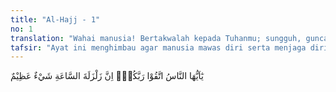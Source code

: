 ```yaml
---
title: "Al-Hajj - 1"
no: 1
translation: "Wahai manusia! Bertakwalah kepada Tuhanmu; sungguh, guncangan (hari) Kiamat itu adalah suatu (kejadian) yang sangat besar."
tafsir: "Ayat ini menghimbau agar manusia mawas diri serta menjaga dirinya dari azab Allah, dengan mengikuti perintah-perintah-Nya dan menjauhi larangan-larangan-Nya. Perintah itu berlaku sejak ayat ini diturunkan sampai datangnya hari Kiamat, yang ditandai dengan terjadinya gempa bumi yang amat dahsyat, menghancurleburkan seluruh yang ada dalam jagat raya ini. Allah memerintahkan yang demikian adalah karena guncangan dan malapetaka yang terjadi pada hari yang sangat hebat itu tiada taranya. Dalam firman Allah yang lain diterangkan guncangan dan gempa bumi yang terjadi pada hari itu. Allah berfirman:\n\n\"Apabila bumi diguncangkan dengan guncangan yang dahsyat, dan bumi telah mengeluarkan beban-beban berat (yang dikandung)nya\". (az-Zalzalah/99: 1-2)\n\nDan firman Allah:\n\n\"Dan diangkatlah bumi dan gunung-gunung, lalu dibenturkan keduanya sekali benturan. Maka pada hari itu terjadilah hari Kiamat\". (al-Haqqah/69: 14-15)\n\nDari ayat itu dipahami bahwa orang-orang yang bertakwa, tidak merasa ngeri dan takut pada hari Kiamat itu, karena mereka telah percaya bahwa hari Kiamat itu pasti terjadi, bahwa mereka telah yakin benar akan mendapat perlindungan dan pertolongan Allah pada hari itu, serta yakin pula bahwa tidak seorang pun yang dapat memberi perlindungan dan pertolongan pada hari itu selain dari Allah Yang Mahakuasa, Maha Pengasih kepada hamba-hamba-Nya. Sebaliknya orang-orang yang ingkar kepada Allah; tidak mengikuti perintah-Nya dan tidak menghentikan larangan-larangan-Nya akan merasakan akibat guncangan bumi dan kehancuran dunia pada waktu itu, sebagai siksaan yang tiada taranya. Mereka tidak dapat menghindarkan diri daripadanya sedikit pun dan tidak ada seorang pun yang dapat menolong mereka, karena Allah hanya akan menolong dan melindungi hamba-hamba-Nya.\n\nMenurut suatu riwayat, bahwa ayat ini diturunkan pada malam hari, pada waktu terjadi peperangan Bani Mustalik, lalu Nabi Muhammad saw membacakan ayat ini kepada para sahabat. Setelah beliau membacakan ayat ini, beliau pun menangis dan para sahabat juga ada yang ikut menangis, ada yang gundah gulana dan ada pula yang merenungi ayat ini. Hal ini menunjukkan bagaimana kekhawatiran Nabi Muhammad saw dan para sahabat terhadap malapetaka yang besar yang terjadi pada hari Kiamat itu, sekalipun dalam diri mereka telah terpatri dengan kokoh iman dan kesabaran, dan mereka pun telah percaya bahwa Allah pasti menolong kaum Muslimin.\n\nHari Kiamat adalah hari kehancuran dunia, merupakan masa peralihan dari masa kehidupan dunia yang fana ini beralih ke masa kehidupan akhirat yang kekal lagi abadi. Pada waktu itu terjadi suatu kejadian yang amat mengerikan, seluruh planet dan benda-benda angkasa satu dengan yang lain berbenturan, sehingga pecah berserakan menjadi kepingan-kepingan yang halus. Pada waktu itu lenyaplah segala yang ada di alam ini. Hanya yang tidak lenyap waktu itu ialah Tuhan Yang Mahakuasa, Maha Perkasa. Setelah alam fana ini lenyap semuanya, Allah menggantikannya dengan alam yang lain, yaitu alam akhirat. Pada waktu itu seluruh manusia dibangkitkan kembali dari kuburnya untuk ditimbang amal perbuatannya. Perbuatan baik dibalas dengan surga yang penuh kenikmatan, sedang perbuatan jahat dan buruk dibalas dengan siksa yang pedih di dalam neraka yang menyala-nyala. Pada waktu itulah manusia memperoleh keadilan yang hakiki dari Tuhannya, yang selama hidup di dunia mereka tidak memperolehnya.\n\nKepercayaan akan adanya hari Kiamat termasuk salah satu dari rukun iman yang wajib diimani dan diyakini oleh setiap orang yang mengaku dirinya telah beriman kepada Allah dan kepada Nabi Muhammad saw yang telah diutusnya. Hari Kiamat itu termasuk salah satu dari perkara yang gaib, karena itu sukar untuk mengemukakan bukti-bukti yang nyata tentang hari Kiamat. Akan tetapi jika seseorang telah percaya dengan sungguh-sungguh bahwa Allah Mahakuasa dan Mahaadil, Dia cinta dan kasih sayang kepada hamba-hamba-Nya yang beriman, maka orang itu akan sampai kepada kepercayaan akan adanya hari Kiamat."
---
```


يٰٓاَيُّهَا النَّاسُ اتَّقُوْا رَبَّكُمْۚ اِنَّ زَلْزَلَةَ السَّاعَةِ شَيْءٌ عَظِيْمٌ 
